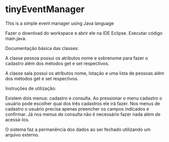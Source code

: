 # tinyEventManager
This is a simple event manager using Java language

Fazer o download do workspace e abrir ele na IDE Eclipse.
Executar código main.java.


Documentação básica das classes:

A classe pessoa possui os atributos nome e sobrenome para fazer o cadastro além dos métodos get e set respectivos.

A classe sala possui os atributos nome, lotação e uma lista de pessoas além dos métodos get e set respectivos.


Instruções de utilização:

Existem dois menus: cadastro e consulta. Ao pressionar o menu cadastro o usuário pode escolher qual dos três cadastros ele irá fazer. Nos menus de cadastro o usuário precisa apenas preencher os campos indicados e confirmar. Já nos menus de consulta não é necessário fazer nada além de acessá-los.

O sistema faz a permanência dos dados ao ser fechado utilizando um arquivo externo.
